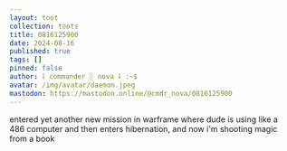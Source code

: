 ```yaml
---
layout: toot
collection: toots
title: 0816125900
date: 2024-08-16
published: true
tags: []
pinned: false
author: ⸸ commander ░ nova ⸸ :~$
avatar: /img/avatar/daemon.jpeg
mastodon: https://mastodon.online/@cmdr_nova/0816125900
---
```


entered yet another new mission in warframe where dude is using like a 486 computer and then enters hibernation, and now i'm shooting magic from a book
